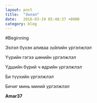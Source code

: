 ```yaml
---
layout: post
title:  "Эхлэл"
date:   2016-03-19 05:48:37 +0900
category: blog
---
```

#Beginning

Эхлэл бүхэн аливаа зүйлийн *үргэлжлэл* 

Үүрийн гэгээ шөнийн *үргэлжлэл*

Үдшийн бүрий ч өдрийн *үргэлжлэл*

Би түүхийн *үргэлжлэл*

Бичиг минь миний *үргэлжлэл*
			
 **Amar37**


